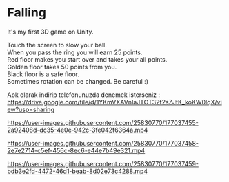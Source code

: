 # Falling
It's my first 3D game on Unity. 

Touch the screen to slow your ball. <br>
When you pass the ring you will earn 25 points.<br>
Red floor makes you start over and takes your all points.<br>
Golden floor takes 50 points from you.<br>
Black floor is a safe floor.<br>
Sometimes rotation can be changed. Be careful :)

Apk olarak indirip telefonunuzda denemek isterseniz : https://drive.google.com/file/d/1YKmVXAVnIaJTOT32f2sZJtK_koKW0lqX/view?usp=sharing

https://user-images.githubusercontent.com/25830770/177037455-2a92408d-dc35-4e0e-942c-3fe042f6364a.mp4



https://user-images.githubusercontent.com/25830770/177037458-2e7e2714-c5ef-456c-8ec6-e44e7b49e321.mp4



https://user-images.githubusercontent.com/25830770/177037459-bdb3e2fd-4472-46d1-beab-8d02e73c4288.mp4

